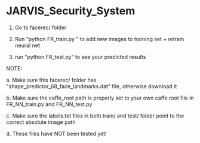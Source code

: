 # JARVIS_Security_System

1. Go to facerec/ folder

2. Run "python FR_train.py <name>" to add new images to training set + retrain neural net

3. run "python FR_test.py" to see your predicted results

NOTE:

a. Make sure this facerec/ folder has "shape_predictor_68_face_landmarks.dat" file, otherwise download it

b. Make sure the caffe_root path is properly set to your own caffe root file in FR_NN_train.py and FR_NN_test.py

c. Make sure the labels.txt files in both train/ and test/ folder point to the correct absolute image path

d. These files have NOT been tested yet!
